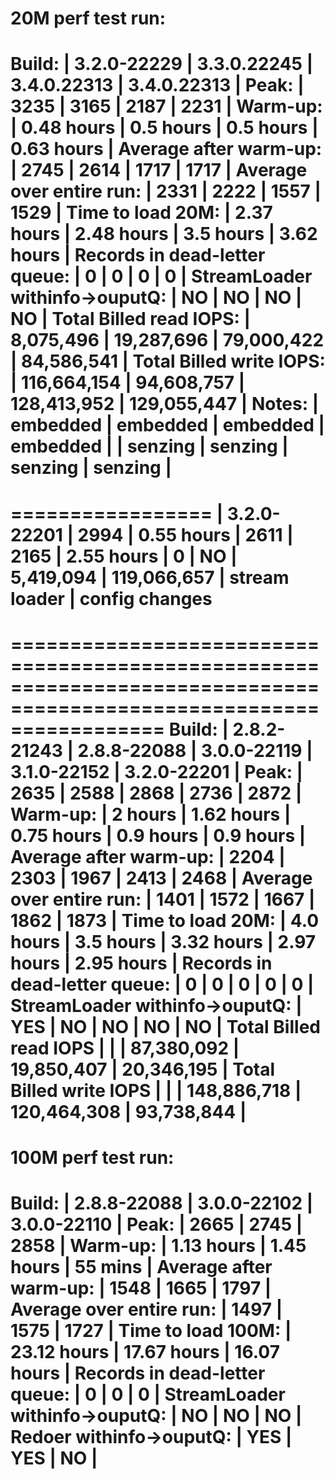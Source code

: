 

20M perf test run:
=====================================================================================================
Build:                          |  3.2.0-22229   |  3.3.0.22245   |  3.4.0.22313   |  3.4.0.22313   |
Peak:                           |  3235          |  3165          |  2187          |  2231          |
Warm-up:                        |     0.48 hours |     0.5  hours |     0.5  hours |     0.63 hours |
Average after warm-up:          |  2745          |  2614          |  1717          |  1717          |
Average over entire run:        |  2331          |  2222          |  1557          |  1529          |
Time to load 20M:               |     2.37 hours |     2.48 hours |     3.5  hours |     3.62 hours |
Records in dead-letter queue:   |     0          |     0          |     0          |     0          |
StreamLoader withinfo->ouputQ:  |    NO          |    NO          |    NO          |    NO          |
Total Billed read IOPS:         |    8,075,496   |   19,287,696   |   79,000,422   |   84,586,541   |
Total Billed write IOPS:        |  116,664,154   |   94,608,757   |  128,413,952   |  129,055,447   |
Notes:                          | embedded       | embedded       | embedded       | embedded       |
                                | senzing        | senzing        | senzing        | senzing        |
=====================================================================================================

=================
|  3.2.0-22201
|  2994
|     0.55 hours
|  2611
|  2165
|     2.55 hours
|     0
|    NO
|    5,419,094
|  119,066,657
| stream loader
| config changes
=================

=====================================================================================================================
Build:                          |  2.8.2-21243  |  2.8.8-22088   |  3.0.0-22119   |  3.1.0-22152   |  3.2.0-22201   |
Peak:                           |  2635         |  2588          |  2868          |  2736          |  2872          |
Warm-up:                        |     2 hours   |     1.62 hours |     0.75 hours |     0.9  hours |     0.9  hours |
Average after warm-up:          |  2204         |  2303          |  1967          |  2413          |  2468          |
Average over entire run:        |  1401         |  1572          |  1667          |  1862          |  1873          |
Time to load 20M:               |     4.0 hours |     3.5 hours  |     3.32 hours |     2.97 hours |     2.95 hours |
Records in dead-letter queue:   |     0         |     0          |     0          |     0          |     0          |
StreamLoader withinfo->ouputQ:  |   YES         |    NO          |    NO          |    NO          |    NO          |
Total Billed read IOPS          |               |                |   87,380,092   |   19,850,407   |   20,346,195   |
Total Billed write IOPS         |               |                |  148,886,718   |  120,464,308   |   93,738,844   |
=====================================================================================================================



100M perf test run:
====================================================================================
Build:                          |  2.8.8-22088   |  3.0.0-22102   |  3.0.0-22110   |
Peak:                           |  2665          |  2745          |  2858          |
Warm-up:                        |     1.13 hours |     1.45 hours |    55 mins     |
Average after warm-up:          |  1548          |  1665          |  1797          |
Average over entire run:        |  1497          |  1575          |  1727          |
Time to load 100M:              |    23.12 hours |    17.67 hours |    16.07 hours |
Records in dead-letter queue:   |     0          |     0          |     0          |
StreamLoader withinfo->ouputQ:  |    NO          |    NO          |    NO          |
Redoer withinfo->ouputQ:        |   YES          |   YES          |    NO          |
====================================================================================

